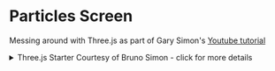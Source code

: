 # Particles Screen

Messing around with Three.js as part of Gary Simon's [Youtube tutorial](https://www.youtube.com/watch?v=dLYMzNmILQA&t=17s)

<details>
<summary>Three.js Starter Courtesy of Bruno Simon - click for more details</summary>

Courtesy of Bruno Simon of https://threejs-journey.xyz/

## Setup
Download [Node.js](https://nodejs.org/en/download/).
Run this followed commands:

``` bash
# Install dependencies (only the first time)
npm install

# Run the local server at localhost:8080
npm run dev

# Build for production in the dist/ directory
npm run build
```
</details>